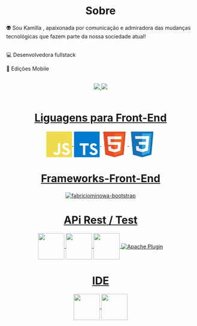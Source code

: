 <div align="left" style="display: inline_block"><br>
 
  <h1 align="center"> Sobre</h1>
  
👽 Sou Kamilla , apaixonada por comunicação e admiradora das mudanças tecnológicas
que fazem parte da nossa sociedade atual! 
<br><br>
 
💻 Desenvolvedora fullstack
 
🎥 Edições Mobile 

  <div align="center" style="display: inline_block"><br>
 
 
<a href="https://github.com/kamilla3t">
<img height="150em" src="https://github-readme-stats.vercel.app/api?username=kamilla3t&show_icons=true&theme=tokyonight&include_all_commits=true&count_public=true"/>
 <img height="150" src="https://github-readme-stats.vercel.app/api/top-langs/?username=kamilla3t&hide_progress=true"/>
</div>
 
 
 
 
 
    
<div align="center" style="display: inline_block"><br>
<h1>Liguagens para Front-End</h1>
<img align="center" alt="fabriciominowa-Js" height="70" width="70" src="https://raw.githubusercontent.com/devicons/devicon/master/icons/javascript/javascript-plain.svg">
<img align="center" alt="fabriciominowa-Ts" height="70" width="70" src="https://raw.githubusercontent.com/devicons/devicon/master/icons/typescript/typescript-plain.svg"> 
<img align="center" alt="fabriciominowa-HTML"height="70" width="70" src="https://raw.githubusercontent.com/devicons/devicon/master/icons/html5/html5-original.svg">
<img align="center" alt="fabriciominowa-CSS" height="70" width="70" src="https://raw.githubusercontent.com/devicons/devicon/master/icons/css3/css3-original.svg">
<h1>Frameworks-Front-End</h1>
<img align="center" alt="fabriciominowa-bootstrap" height="70" width="70" src="https://cdn3.iconfinder.com/data/icons/logos-3/250/angular-512.png" />

  
<h1>APi Rest / Test</h1>
<img  align="center" height="70" width="70" src="https://cdn.jsdelivr.net/gh/devicons/devicon@latest/icons/postman/postman-original.svg" />
<img align="center" height="70" width="70" src="https://cdn.jsdelivr.net/gh/devicons/devicon@latest/icons/selenium/selenium-original.svg" />
<img align="center" height="70" width="70" src="https://cdn.jsdelivr.net/gh/devicons/devicon@latest/icons/jasmine/jasmine-original.svg" />
<img align="center" height="70" width="70" src="https://cdn.rawgit.com/clarive/cla-apache-plugin/master/public/icon/apache.svg?sanitize=true" alt="Apache Plugin" title="Apache Plugin" />
 
<h1>IDE</h1>
<img  align="center" height="70" width="70" src="https://cdn.jsdelivr.net/gh/devicons/devicon@latest/icons/vscode/vscode-original.svg" />
<img align="center" height="70" width="70" src="https://cdn.jsdelivr.net/gh/devicons/devicon@latest/icons/visualstudio/visualstudio-original.svg" />
 
 
                              
</div>
</div>
 
<br><br>
 
 
 
  <div align="center" style="display: inline_block> <br><br>
</div>

 
 
</div>

  
